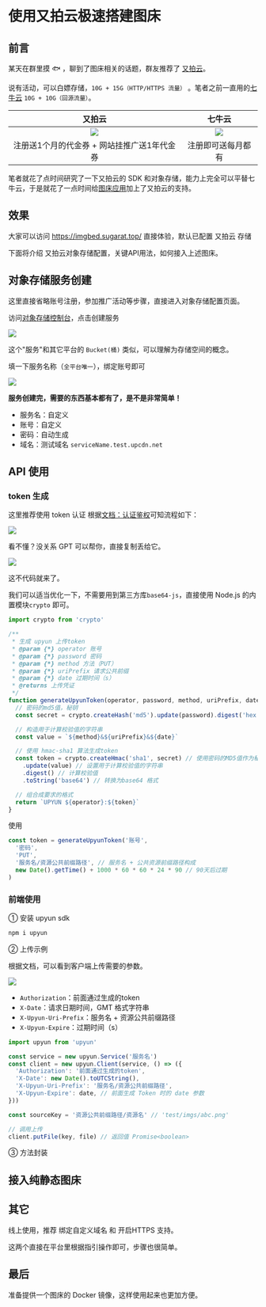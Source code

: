 # 使用又拍云极速搭建图床

## 前言

某天在群里摸 🐟 ，聊到了图床相关的话题，群友推荐了 [又拍云](https://www.upyun.com/league)。

说有活动，可以白嫖存储，`10G + 15G（HTTP/HTTPS 流量）` 。笔者之前一直用的[七牛云](https://www.qiniu.com/prices/kodo) `10G + 10G（回源流量）`。

|                                    又拍云                                     |                                    七牛云                                     |
| :---------------------------------------------------------------------------: | :---------------------------------------------------------------------------: |
| ![](https://img.cdn.sugarat.top/mdImg/sugar/96868081e49914aa6ab7ee142e064d56) | ![](https://img.cdn.sugarat.top/mdImg/sugar/4a1fb149f7dbcfa43af08f1354781d76) |
|                   注册送1个月的代金券 + 网站挂推广送1年代金券                   |                              注册即可送每月都有                               |

笔者就花了点时间研究了一下又拍云的 SDK 和对象存储，能力上完全可以平替七牛云，于是就花了一点时间给[图床应用](https://imgbed.sugarat.top/)加上了又拍云的支持。

## 效果

大家可以访问 https://imgbed.sugarat.top/ 直接体验，默认已配置 又拍云 存储

下面将介绍 又拍云对象存储配置，关键API用法，如何接入上述图床。

## 对象存储服务创建 
这里直接省略账号注册，参加推广活动等步骤，直接进入对象存储配置页面。

访问[对象存储控制台](https://console.upyun.com/services/)，点击创建服务

![](https://img.cdn.sugarat.top/mdImg/sugar/5c0388757ee62813255ea400b0a9907b)

这个"服务"和其它平台的 `Bucket(桶)` 类似，可以理解为存储空间的概念。

填一下服务名称（`全平台唯一`），绑定账号即可

![](https://img.cdn.sugarat.top/mdImg/sugar/8358d7845041f2cfa1e9af3751eca150)

**服务创建完，需要的东西基本都有了，是不是非常简单！**

* 服务名：自定义
* 账号：自定义
* 密码：自动生成
* 域名：测试域名 `serviceName.test.upcdn.net`


## API 使用
### token 生成
这里推荐使用 token 认证 根据[文档：认证鉴权](https://help.upyun.com/knowledge-base/object_storage_authorization/#token-e8aea4e8af81)可知流程如下：

![](https://img.cdn.sugarat.top/mdImg/sugar/9018f184d07b38b69f53f7335aa7cd2e)

看不懂？没关系 GPT 可以帮你，直接复制丢给它。

![](https://img.cdn.sugarat.top/mdImg/sugar/16cb9a0c8e480e61304a2366d3568878)

这不代码就来了。

我们可以适当优化一下，不需要用到第三方库`base64-js`，直接使用 Node.js 的内置模块`crypto` 即可。
```js
import crypto from 'crypto'

/**
 * 生成 upyun 上传token
 * @param {*} operator 账号
 * @param {*} password 密码
 * @param {*} method 方法（PUT）
 * @param {*} uriPrefix 请求公共前缀
 * @param {*} date 过期时间（s）
 * @returns 上传凭证
 */
function generateUpyunToken(operator, password, method, uriPrefix, date) {
  // 密码的md5值，秘钥
  const secret = crypto.createHash('md5').update(password).digest('hex')

  // 构造用于计算校验值的字符串
  const value = `${method}&${uriPrefix}&${date}`

  // 使用 hmac-sha1 算法生成token
  const token = crypto.createHmac('sha1', secret) // 使用密码的MD5值作为秘钥
    .update(value) // 设置用于计算校验值的字符串
    .digest() // 计算校验值
    .toString('base64') // 转换为base64 格式

  // 组合成要求的格式
  return `UPYUN ${operator}:${token}`
}
```

使用
```js
const token = generateUpyunToken('账号',
  '密码',
  'PUT',
  '服务名/资源公共前缀路径', // 服务名 + 公共资源前缀路径构成
  new Date().getTime() + 1000 * 60 * 60 * 24 * 90 // 90天后过期
)
```
### 前端使用
① 安装 upyun sdk

```sh
npm i upyun
```

② 上传示例

根据文档，可以看到客户端上传需要的参数。

![](https://img.cdn.sugarat.top/mdImg/sugar/3c68a4e45d6be0789636eefc9e8fcbbd)

* `Authorization`：前面通过生成的token
* `X-Date`：请求日期时间，GMT 格式字符串
* `X-Upyun-Uri-Prefix`：服务名 + 资源公共前缀路径
* `X-Upyun-Expire`：过期时间（s）

```ts
import upyun from 'upyun'

const service = new upyun.Service('服务名')
const client = new upyun.Client(service, () => ({
  'Authorization': '前面通过生成的token',
  'X-Date': new Date().toUTCString(),
  'X-Upyun-Uri-Prefix': '服务名/资源公共前缀路径',
  'X-Upyun-Expire': date, // 前面生成 Token 时的 date 参数
}))

const sourceKey = '资源公共前缀路径/资源名' // 'test/imgs/abc.png'

// 调用上传
client.putFile(key, file) // 返回值 Promise<boolean>
```

③ 方法封装

## 接入纯静态图床

## 其它
线上使用，推荐 绑定自定义域名 和 开启HTTPS 支持。

这两个直接在平台里根据指引操作即可，步骤也很简单。

## 最后
准备提供一个图床的 Docker 镜像，这样使用起来也更加方便。